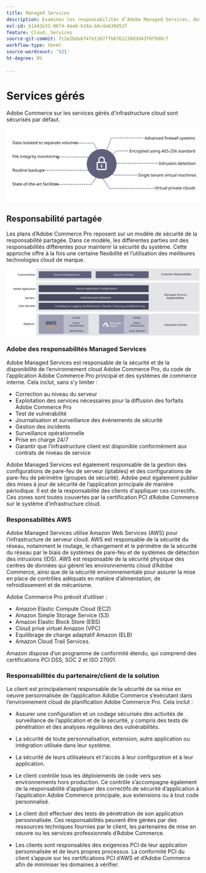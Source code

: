 ```yaml
---
title: Managed Services
description: Examinez les responsabilités d’Adobe Managed Services, des clients et des fournisseurs de services cloud pour votre Adobe Commerce concernant la mise en oeuvre de l’infrastructure cloud.
exl-id: b1442e31-06f4-4aa6-b24a-b6cda630d52f
feature: Cloud, Services
source-git-commit: 7c2e2bdabf47e1367ffb6761230d3d43f0f9d0cf
workflow-type: tm+mt
source-wordcount: '521'
ht-degree: 0%

---
```


# Services gérés

Adobe Commerce sur les services gérés d’infrastructure cloud sont sécurisés par défaut.

![Diagramme présentant les services gérés Adobe Commerce](../../../assets/playbooks/managed-services.svg)

## Responsabilité partagée

Les plans d’Adobe Commerce Pro reposent sur un modèle de sécurité de la responsabilité partagée. Dans ce modèle, les différentes parties ont des responsabilités différentes pour maintenir la sécurité du système. Cette approche offre à la fois une certaine flexibilité et l’utilisation des meilleures technologies cloud de marque.

![Diagramme présentant le modèle de responsabilité partagée Adobe Commerce](../../../assets/playbooks/shared-responsibility.svg)

### Adobe des responsabilités Managed Services

Adobe Managed Services est responsable de la sécurité et de la disponibilité de l’environnement cloud Adobe Commerce Pro, du code de l’application Adobe Commerce Pro principal et des systèmes de commerce interne. Cela inclut, sans s’y limiter :

- Correction au niveau du serveur
- Exploitation des services nécessaires pour la diffusion des forfaits Adobe Commerce Pro
- Test de vulnérabilité
- Journalisation et surveillance des événements de sécurité
- Gestion des incidents
- Surveillance opérationnelle
- Prise en charge 24/7
- Garantir que l’infrastructure client est disponible conformément aux contrats de niveau de service

Adobe Managed Services est également responsable de la gestion des configurations de pare-feu de serveur (iptables) et des configurations de pare-feu de périmètre (groupes de sécurité). Adobe peut également publier des mises à jour de sécurité de l’application principale de manière périodique. Il est de la responsabilité des clients d&#39;appliquer ces correctifs. Ces zones sont toutes couvertes par la certification PCI d’Adobe Commerce sur le système d’infrastructure cloud.

### Responsabilités AWS

Adobe Managed Services utilise Amazon Web Services (AWS) pour l’infrastructure de serveur cloud. AWS est responsable de la sécurité du réseau, notamment le routage, le changement et le périmètre de la sécurité du réseau par le biais de systèmes de pare-feu et de systèmes de détection des intrusions (IDS). AWS est responsable de la sécurité physique des centres de données qui gèrent les environnements cloud d’Adobe Commerce, ainsi que de la sécurité environnementale pour assurer la mise en place de contrôles adéquats en matière d’alimentation, de refroidissement et de mécanisme.

Adobe Commerce Pro prévoit d’utiliser :

- Amazon Elastic Compute Cloud (EC2)
- Amazon Simple Storage Service (S3)
- Amazon Elastic Block Store (EBS)
- Cloud privé virtuel Amazon (VPC)
- Equilibrage de charge adaptatif Amazon (ELB)
- Amazon Cloud Trail Services.

Amazon dispose d’un programme de conformité étendu, qui comprend des certifications PCI DSS, SOC 2 et ISO 27001.

### Responsabilités du partenaire/client de la solution

Le client est principalement responsable de la sécurité de sa mise en oeuvre personnalisée de l’application Adobe Commerce s’exécutant dans l’environnement cloud de planification Adobe Commerce Pro. Cela inclut :

- Assurer une configuration et un codage sécurisés des activités de surveillance de l’application et de la sécurité, y compris des tests de pénétration et des analyses régulières des vulnérabilités.

- La sécurité de toute personnalisation, extension, autre application ou intégration utilisée dans leur système.

- La sécurité de leurs utilisateurs et l&#39;accès à leur configuration et à leur application.

- Le client contrôle tous les déploiements de code vers ses environnements hors production. Ce contrôle s’accompagne également de la responsabilité d’appliquer des correctifs de sécurité d’application à l’application Adobe Commerce principale, aux extensions ou à tout code personnalisé.

- Le client doit effectuer des tests de pénétration de son application personnalisée. Ces responsabilités peuvent être gérées par des ressources techniques fournies par le client, les partenaires de mise en oeuvre ou les services professionnels d’Adobe Commerce.

- Les clients sont responsables des exigences PCI de leur application personnalisée et de leurs propres processus. La conformité PCI du client s’appuie sur les certifications PCI d’AWS et d’Adobe Commerce afin de minimiser les domaines à vérifier.

